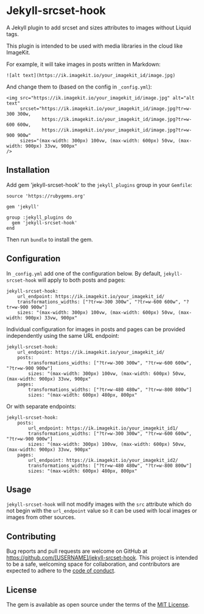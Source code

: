 # Jekyll-srcset-hook

A Jekyll plugin to add srcset and sizes attributes to images without Liquid tags.

This plugin is intended to be used with media libraries in the cloud like ImageKit.

For example, it will take images in posts written in Markdown:

```
![alt text](https://ik.imagekit.io/your_imagekit_id/image.jpg)
```

And change them to (based on the config in `_config.yml`):

```
<img src="https://ik.imagekit.io/your_imagekit_id/image.jpg" alt="alt text"
     srcset="https://ik.imagekit.io/your_imagekit_id/image.jpg?tr=w-300 300w,
             https://ik.imagekit.io/your_imagekit_id/image.jpg?tr=w-600 600w,
             https://ik.imagekit.io/your_imagekit_id/image.jpg?tr=w-900 900w"
     sizes="(max-width: 300px) 100vw, (max-width: 600px) 50vw, (max-width: 900px) 33vw, 900px"
/>
```

## Installation

Add gem 'jekyll-srcset-hook' to the `jekyll_plugins` group in your `Gemfile`:

```
source 'https://rubygems.org'

gem 'jekyll'

group :jekyll_plugins do
  gem 'jekyll-srcset-hook'
end
```

Then run `bundle` to install the gem.

## Configuration

In `_config.yml` add one of the configuration below. By default, `jekyll-srcset-hook` will apply to both posts and pages:

```
jekyll-srcset-hook:
    url_endpoint: https://ik.imagekit.io/your_imagekit_id/
    transformations_widths: ["?tr=w-300 300w", "?tr=w-600 600w", "?tr=w-900 900w"]
    sizes: "(max-width: 300px) 100vw, (max-width: 600px) 50vw, (max-width: 900px) 33vw, 900px"
```

Individual configuration for images in posts and pages can be provided independently using the same URL endpoint:

```
jekyll-srcset-hook:
    url_endpoint: https://ik.imagekit.io/your_imagekit_id/
    posts:
        transformations_widths: ["?tr=w-300 300w", "?tr=w-600 600w", "?tr=w-900 900w"]
        sizes: "(max-width: 300px) 100vw, (max-width: 600px) 50vw, (max-width: 900px) 33vw, 900px"
    pages:
        transformations_widths: ["?tr=w-480 480w", "?tr=w-800 800w"]
        sizes: "(max-width: 600px) 480px, 800px"
```

Or with separate endpoints:

```
jekyll-srcset-hook:
    posts:
        url_endpoint: https://ik.imagekit.io/your_imagekit_id1/
        transformations_widths: ["?tr=w-300 300w", "?tr=w-600 600w", "?tr=w-900 900w"]
        sizes: "(max-width: 300px) 100vw, (max-width: 600px) 50vw, (max-width: 900px) 33vw, 900px"
    pages:
        url_endpoint: https://ik.imagekit.io/your_imagekit_id2/
        transformations_widths: ["?tr=w-480 480w", "?tr=w-800 800w"]
        sizes: "(max-width: 600px) 480px, 800px"
```

## Usage

`jekyll-srcset-hook` will not modify images with the `src` attribute which do not begin with the `url_endpoint` value so
it can be used with local images or images from other sources.

## Contributing

Bug reports and pull requests are welcome on GitHub at https://github.com/[USERNAME]/jekyll-srcset-hook. This project is intended to be a safe, welcoming space for collaboration, and contributors are expected to adhere to the [code of conduct](https://github.com/[USERNAME]/jekyll-srcset-hook/blob/main/CODE_OF_CONDUCT.md).

## License

The gem is available as open source under the terms of the [MIT License](https://opensource.org/licenses/MIT).
